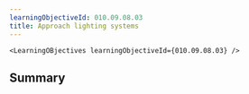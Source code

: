 ```yaml
---
learningObjectiveId: 010.09.08.03
title: Approach lighting systems
---
```


```tsx eval
<LearningOBjectives learningObjectiveId={010.09.08.03} />
```

## Summary
